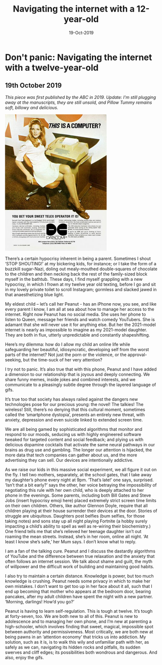 ﻿---
layout: post
title: Navigating the internet with a 12-year-old
date: 19-Oct-2019
categories: tbd
---

# Don't panic: Navigating the internet with a twelve-year-old 

## 19th October 2019

*This piece was first published by the ABC in 2019. Update: I'm still plugging away at the manuscripts, they are still unsold, and Pillow Tummy remains soft, billowy and delicious.*

<img src="/images/20191019/pic1.jpg" class="photo-horiz" />

There’s a certain hypocrisy inherent in being a parent. Sometimes I shout ‘STOP SHOUTING!’ at my bickering kids, for instance; or I take the form of a buzzkill sugar-Nazi, doling out mealy-mouthed double-squares of chocolate to the children and then necking back the rest of the family-sized block myself in the bathtub. These days, I find myself grappling with a new hypocrisy, in which I frown at my twelve year old texting, before I go and sit in my lovely private toilet to scroll Instagram;  gormless and slacked jawed in that anaesthetizing blue light.

My eldest child – let’s call her Peanut - has an iPhone now, you see, and like every parent I know, I am all at sea about how to manage her access to the internet. Right now Peanut has no social media. She uses her phone to listen to Queen, message her friends and watch comedy YouTubers. She is adamant that she will never use it for anything else. But her the 2021-model internet is nearly as impossible to imagine as my 2021-model daughter. They are both in flux, utterly unpredictable and constantly shapeshifting.

Here’s my dilemma: how do I allow my child an online life while safeguarding her beautiful, idiosyncratic, developing self from the worst parts of the internet? Not just the porn or the violence, or the approval-seeking, but the time-suck of her very attention? 

I try not to panic. It’s also true that with this phone, Peanut and I have added a dimension to our relationship that is joyous and deeply connecting. We share funny memes, inside jokes and combined interests, and we communicate to a pleasingly subtle degree through the layered language of gifs.

It’s true too that society has always railed against the dangers new technologies pose for our precious young: the novel! The talkies! The wireless! Still, there’s no denying that this cultural moment, sometimes called the ‘smartphone dystopia’, presents an entirely new threat, with anxiety, depression and even suicide linked to extended screen time.

We are all being gamed by sophisticated algorithms that monitor and respond to our moods, seducing us with highly engineered software tweaked for targeted content and social feedback; and plying us with delicious dopamine cocktails that activate the same neural pathways in our brains as drug use and gambling. The longer our attention is hijacked, the more data that tech companies can gather about us, and the more advertising they can sell.  Our devices are intentionally addictive.

As we raise our kids in this massive social experiment, we all figure it out on the fly. I tell two mothers, separately, at the school gates, that I take away my daughter’s phone every night at 9pm. ‘That’s late!’ one says, surprised. ‘Isn’t that a bit early?’ says the other, her voice betraying the impossibility of negotiating this rule with her own child, who is deeply attached to her phone in the evenings. Some parents, including both Bill Gates and Steve Jobs (insert hypocrisy emoji here) placed extremely strict screen time limits on their own children.  Others, like author Glennon Doyle, require that all children playing at their house surrender their devices at the door. Stories of struggle are ubiquitous.  Daughters post belfies (bum selfies, for those taking notes) and sons stay up all night playing Fortnite (a hobby surely impacting a child’s ability to spell as well as re-wiring their biochemistry.) One friend tells me that she’s relieved her teenage daughter isn’t out roaming the mean streets. Instead, she’s in her room, online all night. ‘At least I know she’s safe,’ her Mum says. I don’t know what to reply.

 I am a fan of the talking cure. Peanut and I discuss the dastardly algorithms of YouTube and the difference between true relaxation and the anxiety that often follows an internet session. We talk about shame and guilt, the myth of willpower and the difficult work of building and maintaining good habits.

I also try to maintain a certain distance. Knowledge is power, but too much knowledge is crushing. Peanut needs some privacy in which to make her own mistakes. I don’t want to get too up in her face about it all, such that I end up becoming that mother who appears at the bedroom door, bearing pancakes, after my adult children have spent the night with a new partner.  ‘Morning, darlings! How’d you go?’

Peanut is having to learn self-regulation. This is tough at twelve. It’s tough at forty-seven, too. We are both new to all of this. Peanut is new to adolescence and to managing her own phone, and I’m new at parenting a high-schooler, which involves finding that sweet, magical, impossible spot between authority and permissiveness.  Most critically, we are both new at being pawns in an ‘attention economy’ that tricks us into addiction. My solution, such as it is, is to walk this wily and unfamiliar path with her, as safely as we can, navigating its hidden rocks and pitfalls, its sudden swerves and cliff edges; its possibilities both wondrous and dangerous.  And also, enjoy the gifs. 